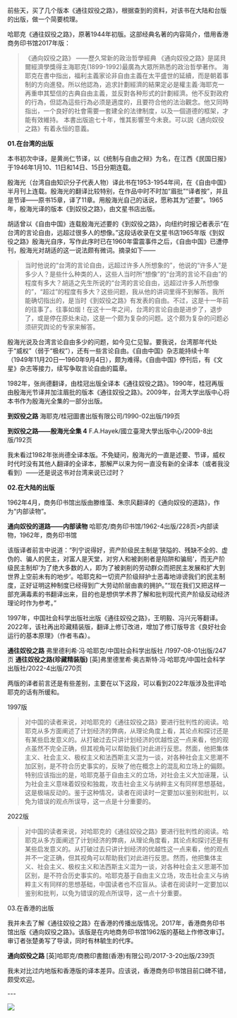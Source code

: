 
前些天，买了几个版本《通往奴役之路》，根据查到的资料，对该书在大陆和台版的出版，做一个简要梳理。

哈耶克《通往奴役之路》，原著1944年初版。这部经典名著的内容简介，借用香港商务印书馆2017年版：

>《通向奴役之路》
——歷久常新的政治哲學經典
《通向奴役之路》是諾貝爾經濟學獎得主海耶克(1899-1992)最廣為大眾所熟悉的政治哲學著作。
海耶克在書中指出，福利主義家论非自由主義在太平盛世的延續，而是朝着事制的方向進發。所以他認為，追求計劃經濟的結果定必是權主義·海耶克一再重申其堅信的古典自由主義，並反對各种形式的計劃經濟。他不反對政府的行為，但認為這些行為必须是適度的，且要符合他的法治觀念。他又同時指出，一个良好的社會需要一套建全的法律制度，以及一個道德的框架，才能有效維持。
本書出版逾七十年，惟其影響至今未衰。可以説《通向奴役之路》有着永恒的意義。

**01.在台湾的出版**

本书初次中译，是黄尚仁节译，以《统制与自由之辩》为名，在江西《民国日报》于1946年1月10、11日和14日、15日分期连载。

殷海光（台湾自由知识分子代表人物）译此书在1953-1954年间，在《自由中国》半月刊上连载。殷海光的翻译比较特别，在作品中时不时加“眉批”“译者按”，并且是节译——原书15章，译了11章。用殷海光自己的话说，愿称其为“述要”。1965年，殷海光译的版本《到奴役之路》，由文星书店出版。

胡适曾以《自由中国》连载殷海光述要的《到奴役之路》，向纽约时报记者表示“在台湾的言论自由，远超过很多人的想像。”这段话收录在文星书店1965年版《到奴役之路》殷海光自序，写作此序时已在1960年雷震事件之后，《自由中国》已遭停刊，殷海光对胡适的这一说法颇有微词。摘录如下——

> 当时他说的“台湾的言论自由，远超过许多人所想象的”，他说的“许多人”是多少人？是些什么种类的人，这些人当时所“想像”的“台湾的言论不自由”的程度有多大？胡适之先生所说的“台湾的言论自由，远超过许多人所想像的”，“超过”的程度有多大？这些问题，我从他的讲词里得不到解答。我所能确切指出的，是当时《到奴役之路》有发表的自由。不过，这是十一年前的往事了。往事如烟！在这十一年之间，台湾的言论自由是进步了，退步了，或是停在原处未动，这是一个颇为复杂的问题。这个颇为复杂的问题必须研究舆论的专家来解答。

殷海光说及台湾言论自由多少的问题，如今见仁见智。要我说，台湾那年代处于“威权”（弱于“极权”），还有一些言论自由。《自由中国》杂志能持续十年（1949年11月20日—1960年9月4日），颇为难得。《自由中国》停刊后，有《文星》杂志等接力，续写争取言论自由的篇章。

1982年，张尚德翻译，由桂冠出版全译本《通往奴役之路》。1990年，桂冠再版由殷海光节译并加注眉批的版本《通往奴役之路》。2009年，台湾大学出版中心将本书作为殷海光全集的一部分出版。

**到奴役之路** 海耶克/桂冠圖書出版有限公司/1990-02出版/199页

**到奴役之路——殷海光全集 4** F.A.Hayek/國立臺灣大學出版中心/2009-8出版/192页

我未看过1982年张尚德全译本版。不免疑问，殷海光的一直是述要、节译，威权时代时没有其他人翻译的全译本，那解严以来为何一直没有新的全译本（或者我没看到）——还是说这书对台湾来说已过时？


**02.在大陆的出版**

1962年4月，商务印书馆出版由滕维藻、朱宗风翻译的《通向奴役的道路》，作为“内部读物”。

**通向奴役的道路——内部读物** 哈耶克/商务印书馆/1962-4出版/228页>内部读物，1962年，商务印书馆

该版译者前言中说道：“列宁说得好，资产阶级民主制是‘狭隘的、残缺不全的、虚伪的、骗人的民主，对富人是天堂，对穷人和被剥削者是陷阱和骗局’，而无产阶级民主制却‘为了绝大多数的人，即为了被剥削的劳动群众而把民主发展和扩大到世界上空前未有的地步’。哈耶克和一切资产阶级辩护士恶毒地诽谤我们的民主制度，正好证明这种制度已经得到广大劳动阶层由衷的拥护。”“现在我们又把这样一部充满毒素的书翻译出来，目的也是想供学术界了解和批判现代资产阶级反动经济理论时作为参考。”

1997年，中国社会科学出版社出版《通往奴役之路》，王明毅、冯兴元等翻译。2022年，该社再出珍藏精装版，翻译上修订改进，增加了修订版导言《良好社会运行的基本原理》（作者韦森）。

**通往奴役之路** 弗里德利希·冯·哈耶克/中国社会科学出版社 /1997-08-01出版/247页
**通往奴役之路(珍藏精装版)** [英]弗里德里希·奥古斯特·冯·哈耶克/中国社会科学出版社/2022-4出版/270页

两版的译者前言还是有些差别，主要在以下这段，可以看到2022年版涉及批评哈耶克的话有所缓和。

1997版

> 对中国的读者来说，对哈耶克的《通往奴役之路》要进行批判性的阅读。哈耶克从多方面阐述了计划经济的弊病，从理论角度上看，其论点和探讨还是有某些启发意义的。从打破过去只讲计划经济的优越性这一点来看，他的观点虽然不完全正确，但其视角可以帮助我们对此进行反思。然面，他把集体主义、社会主义、极权主义和法西斯主义混为一谈，对各种社会主义思潮不加区别，是不符合历史事实的，反映了他在概念上的混乱和立场上的偏颇。特别应该指出的是，哈耶克基于自由主义的立场，对社会主义大加诬蔑，认为社会主义意味着奴役和独裁，攻击社会主义与纳粹主义有同样思想基础，这是极端反动的。鉴于这种情况，读者在阅读时一定要加以鉴别和批判，以免为错误的观点所误导，这一点是十分重要的。


2022版

> 对中国的读者来说，对哈耶克的《通往奴役之路》要进行批判性的阅读。哈耶克从多方面阐述了计划经济的弊病，从理论角度看，其论点和探讨还是有某些启发意义的。从打破过去只讲计划经济的优越性这一点来看，他的观点并不一定正确，但其视角可以帮助我们对此进行反思。然而，他把集体主义、社会主义、极权主义和法西斯主义混为一谈，对各种社会主义思潮不加区别，是不符合历史事实的。哈耶克基于自由主义立场，攻击社会主义与纳粹主义有同样的思想基础，中国读者也不应盲从。读者在阅读时一定要加以鉴别和批判，以免为错误的观点所误导，这一点十分重要。

03.在香港的出版

我并未去了解《通往奴役之路》在香港的传播出版情况。2017年，香港商务印书馆出版《通向奴役之路》。该版是在内地商务印书馆1962版的基础上作修改审订。审订者张楚勇写了导读，同时有林毓生的代序。

**通向奴役之路** [英]哈耶克/商務印書館(香港)有限公司/2017-3-20出版/239页

我未对比过内地版和香港版的译本差异。应该说，香港商务印书馆目前口碑不错，颇受欢迎。

​---


![](https://img.shields.io/badge/反差阅读-微信公众号-00b86c)